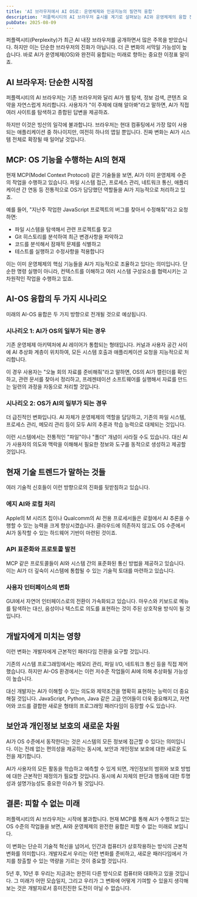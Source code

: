 ```yaml
---
title: 'AI 브라우저에서 AI OS로: 운영체제와 인공지능의 필연적 융합'
description: '퍼플렉시티의 AI 브라우저 출시를 계기로 살펴보는 AI와 운영체제의 융합 전망. MCP 기술과 함께 변화하는 컴퓨팅의 미래를 탐구합니다.'
pubDate: 2025-08-09
---
```


퍼플렉시티(Perplexity)가 최근 AI 내장 브라우저를 공개하면서 많은 주목을 받았습니다. 하지만 이는 단순한 브라우저의 진화가 아닙니다. 더 큰 변화의 서막일 가능성이 높습니다. 바로 AI가 운영체제(OS)와 완전히 융합되는 미래로 향하는 중요한 이정표 말이죠.

## AI 브라우저: 단순한 시작점

퍼플렉시티의 AI 브라우저는 기존 브라우저와 달리 AI가 웹 탐색, 정보 검색, 콘텐츠 요약을 자연스럽게 처리합니다. 사용자가 "이 주제에 대해 알아봐"라고 말하면, AI가 직접 여러 사이트를 탐색하고 종합된 답변을 제공하죠.

하지만 이것은 빙산의 일각에 불과합니다. 브라우저는 현대 컴퓨팅에서 가장 많이 사용되는 애플리케이션 중 하나이지만, 여전히 하나의 앱일 뿐입니다. 진짜 변화는 AI가 시스템 전체로 확장될 때 일어날 것입니다.

## MCP: OS 기능을 수행하는 AI의 현재

현재 MCP(Model Context Protocol) 같은 기술들을 보면, AI가 이미 운영체제 수준의 작업을 수행하고 있습니다. 파일 시스템 접근, 프로세스 관리, 네트워크 통신, 애플리케이션 간 연동 등 전통적으로 OS가 담당했던 역할들을 AI가 지능적으로 처리하고 있죠.

예를 들어, "지난주 작업한 JavaScript 프로젝트의 버그를 찾아서 수정해줘"라고 요청하면:

- 파일 시스템을 탐색해서 관련 프로젝트를 찾고
- Git 히스토리를 분석하여 최근 변경사항을 파악하고
- 코드를 분석해서 잠재적 문제를 식별하고
- 테스트를 실행하고 수정사항을 적용합니다

이는 이미 운영체제의 핵심 기능들을 AI가 지능적으로 조율하고 있다는 의미입니다. 단순한 명령 실행이 아니라, 컨텍스트를 이해하고 여러 시스템 구성요소를 협력시키는 고차원적인 작업을 수행하고 있죠.

## AI-OS 융합의 두 가지 시나리오

미래의 AI-OS 융합은 두 가지 방향으로 전개될 것으로 예상됩니다.

### 시나리오 1: AI가 OS의 일부가 되는 경우

기존 운영체제 아키텍처에 AI 레이어가 통합되는 형태입니다. 커널과 사용자 공간 사이에 AI 추상화 계층이 위치하여, 모든 시스템 호출과 애플리케이션 요청을 지능적으로 처리합니다.

이 경우 사용자는 "오늘 회의 자료를 준비해줘"라고 말하면, OS의 AI가 캘린더를 확인하고, 관련 문서를 찾아서 정리하고, 프레젠테이션 소프트웨어를 실행해서 자료를 만드는 일련의 과정을 자동으로 처리할 것입니다.

### 시나리오 2: OS가 AI의 일부가 되는 경우

더 급진적인 변화입니다. AI 자체가 운영체제의 역할을 담당하고, 기존의 파일 시스템, 프로세스 관리, 메모리 관리 등이 모두 AI의 추론과 학습 능력으로 대체되는 것입니다.

이런 시스템에서는 전통적인 "파일"이나 "폴더" 개념이 사라질 수도 있습니다. 대신 AI가 사용자의 의도와 맥락을 이해해서 필요한 정보와 도구를 동적으로 생성하고 제공할 것입니다.

## 현재 기술 트렌드가 말하는 것들

여러 기술적 신호들이 이런 방향으로의 진화를 뒷받침하고 있습니다.

### 에지 AI와 로컬 처리

Apple의 M 시리즈 칩이나 Qualcomm의 AI 전용 프로세서들은 로컬에서 AI 추론을 수행할 수 있는 능력을 크게 향상시켰습니다. 클라우드에 의존하지 않고도 OS 수준에서 AI가 동작할 수 있는 하드웨어 기반이 마련된 것이죠.

### API 표준화와 프로토콜 발전

MCP 같은 프로토콜들이 AI와 시스템 간의 표준화된 통신 방법을 제공하고 있습니다. 이는 AI가 더 깊숙이 시스템에 통합될 수 있는 기술적 토대를 마련하고 있습니다.

### 사용자 인터페이스의 변화

GUI에서 자연어 인터페이스로의 전환이 가속화되고 있습니다. 마우스와 키보드로 메뉴를 탐색하는 대신, 음성이나 텍스트로 의도를 표현하는 것이 주된 상호작용 방식이 될 것입니다.

## 개발자에게 미치는 영향

이런 변화는 개발자에게 근본적인 패러다임 전환을 요구할 것입니다.

기존의 시스템 프로그래밍에서는 메모리 관리, 파일 I/O, 네트워크 통신 등을 직접 제어했습니다. 하지만 AI-OS 환경에서는 이런 저수준 작업들이 AI에 의해 추상화될 가능성이 높습니다.

대신 개발자는 AI가 이해할 수 있는 의도와 제약조건을 명확히 표현하는 능력이 더 중요해질 것입니다. JavaScript, Python, Java 같은 고급 언어들이 더욱 중요해지고, 자연어와 코드를 결합한 새로운 형태의 프로그래밍 패러다임이 등장할 수도 있습니다.

## 보안과 개인정보 보호의 새로운 차원

AI가 OS 수준에서 동작한다는 것은 시스템의 모든 정보에 접근할 수 있다는 의미입니다. 이는 전례 없는 편의성을 제공하는 동시에, 보안과 개인정보 보호에 대한 새로운 도전을 제기합니다.

AI가 사용자의 모든 활동을 학습하고 예측할 수 있게 되면, 개인정보의 범위와 보호 방법에 대한 근본적인 재정의가 필요할 것입니다. 동시에 AI 자체의 판단과 행동에 대한 투명성과 설명가능성도 중요한 이슈가 될 것입니다.

## 결론: 피할 수 없는 미래

퍼플렉시티의 AI 브라우저는 시작에 불과합니다. 현재 MCP를 통해 AI가 수행하고 있는 OS 수준의 작업들을 보면, AI와 운영체제의 완전한 융합은 피할 수 없는 미래로 보입니다.

이 변화는 단순히 기술적 혁신을 넘어서, 인간과 컴퓨터가 상호작용하는 방식의 근본적 변화를 의미합니다. 개발자로서 우리는 이런 변화를 준비하고, 새로운 패러다임에서 가치를 창출할 수 있는 역량을 기르는 것이 중요할 것입니다.

5년 후, 10년 후 우리는 지금과는 완전히 다른 방식으로 컴퓨터와 대화하고 있을 것입니다. 그 미래가 어떤 모습일지, 그리고 우리가 그 변화에 어떻게 기여할 수 있을지 생각해보는 것은 개발자로서 흥미진진한 도전이 아닐 수 없습니다.
